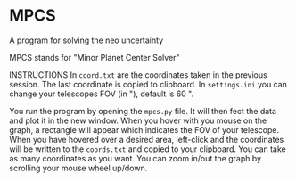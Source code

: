# MPCS
A program for solving the neo uncertainty

MPCS stands for "Minor Planet Center Solver"

INSTRUCTIONS
In `coord.txt` are the coordinates taken in the previous session. The last coordinate is copied to clipboard.
In `settings.ini` you can change your telescopes FOV (in "), default is 60 ".

You run the program by opening the `mpcs.py` file. It will then fect the data and plot it in the new window.
When you hover with you mouse on the graph, a rectangle will appear which indicates the FOV of your telescope. When you have hovered over a desired area, left-click and the coordinates will be written to the `coords.txt` and copied to your clipboard. You can take as many coordinates as you want.
You can zoom in/out the graph by scrolling your mouse wheel up/down.

 
